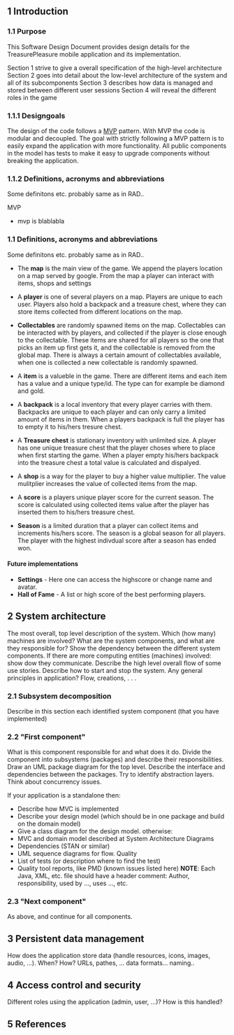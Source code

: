 ## 1 Introduction

### 1.1 Purpose
This Software Design Document provides design details for the TreasurePleasure mobile application and its implementation.

Section 1 strive to give a overall specification of the high-level architecture
Section 2 goes into detail about the low-level architecture of the system and all of its subcomponents
Section 3 describes how data is managed and stored between different user sessions
Section 4 will reveal the different roles in the game

### 1.1.1 Designgoals
The design of the code follows a [MVP](#mvp) pattern. With MVP the code is modular and decoupled. The goal with strictly following a MVP pattern is to easily expand the application with more functionality. All public components in the model has tests to make it easy to upgrade components without breaking the application.  

### 1.1.2 Definitions, acronyms and abbreviations
Some definitons etc. probably same as in RAD..

MVP
- mvp is blablabla




### 1.1 Definitions, acronyms and abbreviations
Some definitons etc. probably same as in RAD..

- The **map** is the main view of the game. We append the players location on a map served by google. From the map a player can interact with items, shops and settings

- A **player** is one of several players on a map. Players are unique to each user. Players also hold a backpack and a treasure chest, where they can store items collected from different locations on the map.

- **Collectables** are randomly spawned items on the map. Collectables can be interacted with by players, and collected if the player is close enough to the collectable. These items are shared for all players so the one that picks an item up first gets it, and the collectable is removed from the global map. There is always a certain amount of collectables available, when one is collected a new collectable is randomly spawned.

- A **item** is a valueble in the game. There are different items and each item has a value and a unique type/id. The type can for example be diamond and gold.

- A **backpack** is a local inventory that every player carries with them. Backpacks are unique to each player and can only carry a limited amount of items in them. When a players backpack is full the player has to empty it to his/hers tresure chest.

- A **Treasure chest** is stationary inventory with unlimited size. A player has one unique treasure chest that the player choses where to place when first starting the game. When a player empty his/hers backpack into the treasure chest a total value is calculated and dispalyed.

- A **shop** is a way for the player to buy a higher value multiplier. The value mulitplier increases the value of collected items from the map.

- A **score** is a players unique player score for the current season. The score is calculated using collected items value after the player has inserted them to his/hers treasure chest. 

- **Season** is a limited duration that a player can collect items and increments his/hers score. The season is a global season for all players. The player with the highest indivdual score after a season has ended won.

#### Future implementations
- **Settings** - Here one can access the highscore or change name and avatar.
- **Hall of Fame** - A list or high score of the best performing players.


## 2 System architecture

The most overall, top level description of the system. Which (how many) machines
are involved? What are the system components, and what are they responsible for?
Show the dependency between the different system components. If there are more
computing entities (machines) involved: show dow they communicate. Describe the
high level overall flow of some use stories. Describe how to start and stop the system.
Any general principles in application? Flow, creations, . . .


### 2.1 Subsystem decomposition

Describe in this section each identified system component (that you have implemented)


### 2.2 "First component"

What is this component responsible for and what does it do.
Divide the component into subsystems (packages) and describe their responsibilities.
Draw an UML package diagram for the top level. Describe the interface and
dependencies between the packages. Try to identify abstraction layers. Think about
concurrency issues.

If your application is a standalone then:

- Describe how MVC is implemented
- Describe your design model (which should be in one package and build on the
domain model)
- Give a class diagram for the design model.
otherwise:
- MVC and domain model described at System Architecture
Diagrams
- Dependencies (STAN or similar)
- UML sequence diagrams for flow.
Quality
- List of tests (or description where to find the test)
- Quality tool reports, like PMD (known issues listed here)
**NOTE**: Each Java, XML, etc. file should have a header comment: Author, responsibility,
used by ..., uses ..., etc.


### 2.3 "Next component"

As above, and continue for all components.


## 3 Persistent data management

How does the application store data (handle resources, icons, images, audio, ...).
When? How? URLs, pathes, ... data formats... naming..


## 4 Access control and security

Different roles using the application (admin, user, ...)? How is this handled?


## 5 References

